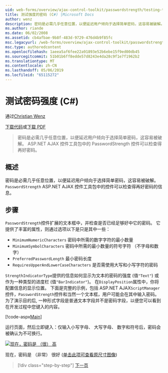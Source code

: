 ```yaml
---
uid: web-forms/overview/ajax-control-toolkit/passwordstrength/testing-the-strength-of-a-password-cs
title: 测试强度的密码 (C#) |Microsoft Docs
author: wenz
description: 密码是必需几乎任意位置，以便延迟用户倾向于选择简单密码，这容易被破解。 在 ASP 中 PasswordStrength 控件。N...
ms.author: riande
ms.date: 06/02/2008
ms.assetid: cb4afbae-9b8f-483d-9729-476d4b9f85fc
msc.legacyurl: /web-forms/overview/ajax-control-toolkit/passwordstrength/testing-the-strength-of-a-password-cs
msc.type: authoredcontent
ms.openlocfilehash: 1aeea5af6fee22a91893e52b6ebe15f9ed00db45
ms.sourcegitcommit: 51b01b6ff8edde57d8243e4da28c9f1e7f1962b2
ms.translationtype: MT
ms.contentlocale: zh-CN
ms.lasthandoff: 05/06/2019
ms.locfileid: "65115272"
---
```

# <a name="testing-the-strength-of-a-password-c"></a>测试密码强度 (C#)

通过[Christian Wenz](https://github.com/wenz)

[下载代码](http://download.microsoft.com/download/9/3/f/93f8daea-bebd-4821-833b-95205389c7d0/PasswordStrength0.cs.zip)或[下载 PDF](http://download.microsoft.com/download/2/d/c/2dc10e34-6983-41d4-9c08-f78f5387d32b/passwordstrength0CS.pdf)

> 密码是必需几乎任意位置，以便延迟用户倾向于选择简单密码，这容易被破解。 ASP.NET AJAX 控件工具包中的 PasswordStrength 控件可以检查得再好密码。

## <a name="overview"></a>概述

密码是必需几乎任意位置，以便延迟用户倾向于选择简单密码，这容易被破解。 `PasswordStrength` ASP.NET AJAX 控件工具包中的控件可以检查得再好密码的信息。

## <a name="steps"></a>步骤

`PasswordStrength`控件扩展的文本框中，并检查是否已经足够好中它的密码。 它提供了丰富的属性，则通过选项以下是只是其中一些：

- `MinimumNumericCharacters` 密码中所需的数字字符的最小数量
- `MinimumSymbolCharacters` 密码中所需的最小数量的符号字符 （不字母和数字）
- `PreferredPasswordLength` 最小密码长度
- `RequiresUpperAndLowerCaseCharacters` 是否需使用大写和小写字符的密码

`StrengthIndicatorType`提供的信息如何显示为文本的密码的强度 (值`"Text"`) 或作为一种类型的进度栏 (值`"BarIndicator"`)。 在`DisplayPosition`属性中，你将配置信息的显示位置。 下面是完整的示例，包括 ASP.NET AJAX`ScriptManager`控件，`PasswordStrength`控件和当然一个文本框，用户可能会在其中输入密码。 为了演示目的后, 一种形式字段是普通文本字段并不是密码字段，以便您可以看到在开发过程中您键入的内容。

[!code-aspx[Main](testing-the-strength-of-a-password-cs/samples/sample1.aspx)]

运行页面，然后立即键入：仅输入小写字母、 大写字母、 数字和符号后，密码会被确认为不可换行。

[![现在，密码是 （很） 高](testing-the-strength-of-a-password-cs/_static/image2.png)](testing-the-strength-of-a-password-cs/_static/image1.png)

现在，密码是 （非常） 很好 ([单击此项可查看原尺寸图像](testing-the-strength-of-a-password-cs/_static/image3.png))

> [!div class="step-by-step"]
> [下一页](testing-the-strength-of-a-password-vb.md)
